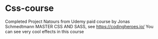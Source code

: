 ﻿# Css-course
Completed Project Natours from Udemy paid course by Jonas Schmedtmann MASTER CSS AND SASS, see https://codingheroes.io/
You can see very cool effects in this course

